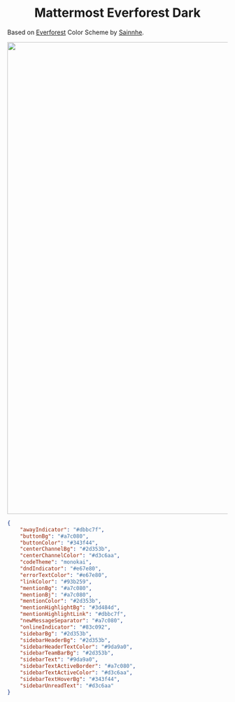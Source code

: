<h1 align="center">Mattermost Everforest Dark</h1>

Based on [Everforest](https://github.com/sainnhe/everforest) Color Scheme by [Sainnhe](https://github.com/sainnhe).

<p align="center">
  <img width="1920" height="1080" alt="Image" src="https://github.com/user-attachments/assets/f3c51e2a-0b5f-4d77-aec8-26b7aeab24a7" />
</p>

```json
{
    "awayIndicator": "#dbbc7f",
    "buttonBg": "#a7c080",
    "buttonColor": "#343f44",
    "centerChannelBg": "#2d353b",
    "centerChannelColor": "#d3c6aa",
    "codeTheme": "monokai",
    "dndIndicator": "#e67e80",
    "errorTextColor": "#e67e80",
    "linkColor": "#93b259",
    "mentionBg": "#a7c080",
    "mentionBj": "#a7c080",
    "mentionColor": "#2d353b",
    "mentionHighlightBg": "#3d484d",
    "mentionHighlightLink": "#dbbc7f",
    "newMessageSeparator": "#a7c080",
    "onlineIndicator": "#83c092",
    "sidebarBg": "#2d353b",
    "sidebarHeaderBg": "#2d353b",
    "sidebarHeaderTextColor": "#9da9a0",
    "sidebarTeamBarBg": "#2d353b",
    "sidebarText": "#9da9a0",
    "sidebarTextActiveBorder": "#a7c080",
    "sidebarTextActiveColor": "#d3c6aa",
    "sidebarTextHoverBg": "#343f44",
    "sidebarUnreadText": "#d3c6aa"
}
```
